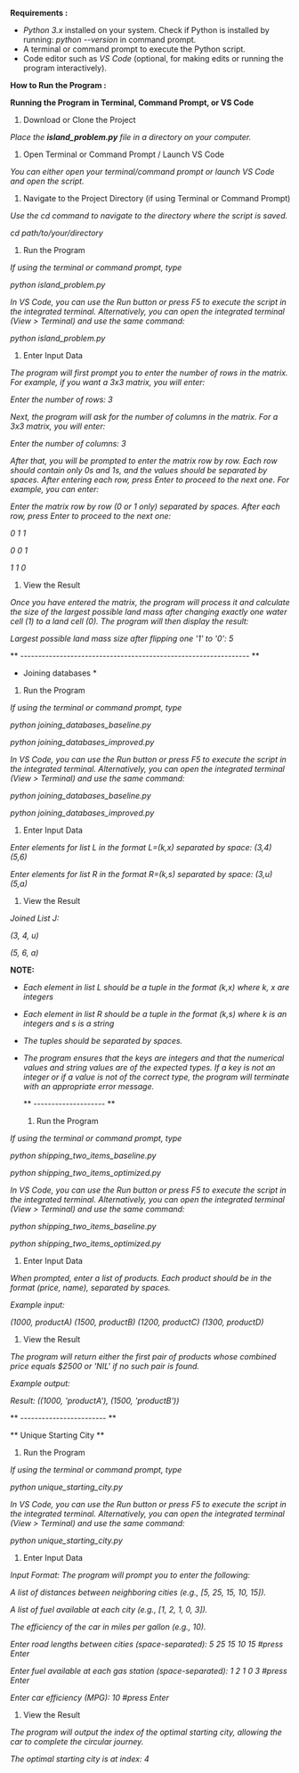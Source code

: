 **Requirements :**

- *Python 3.x* installed on your system. Check if Python is installed by running: *python --version* in command prompt.
- A terminal or command prompt to execute the Python script.
- Code editor such as *VS Code* (optional, for making edits or running the program interactively).

**How to Run the Program :**

**Running the Program in Terminal, Command Prompt, or VS Code**

1. Download or Clone the Project

*Place the **island\_problem.py** file in a directory on your computer.*

1. Open Terminal or Command Prompt / Launch VS Code

*You can either open your terminal/command prompt or launch VS Code and open the script.*

1. Navigate to the Project Directory (if using Terminal or Command Prompt)

*Use the cd command to navigate to the directory where the script is saved.*

*cd path/to/your/directory*


1. Run the Program

*If using the terminal or command prompt, type*

*python island\_problem.py*

*In VS Code, you can use the Run button or press F5 to execute the script in the integrated terminal. Alternatively, you can open the integrated terminal (View > Terminal) and use the same command:*

*python island\_problem.py*

1. Enter Input Data

*The program will first prompt you to enter the number of rows in the matrix. For example, if you want a 3x3 matrix, you will enter:*

*Enter the number of rows: 3*

*Next, the program will ask for the number of columns in the matrix. For a 3x3 matrix, you will enter:*

*Enter the number of columns: 3*

*After that, you will be prompted to enter the matrix row by row. Each row should contain only 0s and 1s, and the values should be separated by spaces. After entering each row, press Enter to proceed to the next one. For example, you can enter:*

*Enter the matrix row by row (0 or 1 only) separated by spaces. After each row, press Enter to proceed to the next one:*

*0 1 1*

*0 0 1*

*1 1 0*


1. View the Result

*Once you have entered the matrix, the program will process it and calculate the size of the largest possible land mass after changing exactly one water cell (1) to a land cell (0). The program will then display the result:*

*Largest possible land mass size after flipping one '1' to '0': 5*

** ---------------------------------------------------------------- **

* Joining databases *

1. Run the Program

*If using the terminal or command prompt, type*

*python joining\_databases\_baseline.py*

*python joining\_databases\_improved.py*

*In VS Code, you can use the Run button or press F5 to execute the script in the integrated terminal. Alternatively, you can open the integrated terminal (View > Terminal) and use the same command:*

*python joining\_databases\_baseline.py*

*python joining\_databases\_improved.py*

1. Enter Input Data

*Enter elements for list L in the format L=(k,x) separated by space: (3,4) (5,6)*

*Enter elements for list R in the format R=(k,s) separated by space: (3,u) (5,a)*


1. View the Result

*Joined List J:*

*(3, 4, u)*

*(5, 6, a)*


**NOTE:**

- *Each element in list L should be a tuple in the format (k,x) where k, x are integers*
- *Each element in list R should be a tuple in the format (k,s) where k is an integers and s is a string*
- *The tuples should be separated by spaces.*
- *The program ensures that the keys are integers and that the numerical values and string values are of the expected types. If a key is not an integer or if a value is not of the correct type, the program will terminate with an appropriate error message.*

  ** -------------------- **

  1. Run the Program

*If using the terminal or command prompt, type*

*python shipping\_two\_items\_baseline.py*

*python shipping\_two\_items\_optimized.py*

*In VS Code, you can use the Run button or press F5 to execute the script in the integrated terminal. Alternatively, you can open the integrated terminal (View > Terminal) and use the same command:*

*python shipping\_two\_items\_baseline.py*

*python shipping\_two\_items\_optimized.py*

1. Enter Input Data

*When prompted, enter a list of products. Each product should be in the format (price, name), separated by spaces.*

*Example input:*

*(1000, productA) (1500, productB) (1200, productC) (1300, productD)*

1. View the Result

*The program will return either the first pair of products whose combined price equals $2500 or 'NIL' if no such pair is found.*

*Example output:*

*Result: ((1000, 'productA'), (1500, 'productB'))*


** ------------------------ **

** Unique Starting City **

1. Run the Program

*If using the terminal or command prompt, type*

*python unique\_starting\_city.py*

*In VS Code, you can use the Run button or press F5 to execute the script in the integrated terminal. Alternatively, you can open the integrated terminal (View > Terminal) and use the same command:*

*python unique\_starting\_city.py*

1. Enter Input Data

*Input Format: The program will prompt you to enter the following:*

*A list of distances between neighboring cities (e.g., [5, 25, 15, 10, 15]).* 

*A list of fuel available at each city (e.g., [1, 2, 1, 0, 3]).*

*The efficiency of the car in miles per gallon (e.g., 10).*

*Enter road lengths between cities (space-separated): 5 25 15 10 15    #press Enter*

*Enter fuel available at each gas station (space-separated): 1 2 1 0 3  #press Enter*

*Enter car efficiency (MPG): 10   #press Enter*


1. View the Result

*The program will output the index of the optimal starting city, allowing the car to complete the circular journey.*

*The optimal starting city is at index: 4*

















